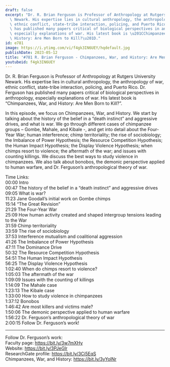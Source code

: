 ```yaml
---
draft: false
excerpt: "Dr. R. Brian Ferguson is Professor of Anthropology at Rutgers University\
  \ Newark. His expertise lies in cultural anthropology, the anthropology of war,\
  \ ethnic conflict, state-tribe interaction, policing, and Puerto Rico. Dr. Ferguson\
  \ has published many papers critical of biological perspectives in anthropology,\
  \ especially explanations of war. His latest book is \u201CChimpanzees, War, and\
  \ History: Are Men Born to Kill?\u201D."
id: e781
image: https://i.ytimg.com/vi/f4gk3IN6UEY/hqdefault.jpg
publishDate: 2023-05-12
title: '#781 R. Brian Ferguson - Chimpanzees, War, and History: Are Men Born to Kill?'
youtubeid: f4gk3IN6UEY
---
```

Dr. R. Brian Ferguson is Professor of Anthropology at Rutgers University Newark. His expertise lies in cultural anthropology, the anthropology of war, ethnic conflict, state-tribe interaction, policing, and Puerto Rico. Dr. Ferguson has published many papers critical of biological perspectives in anthropology, especially explanations of war. His latest book is “Chimpanzees, War, and History: Are Men Born to Kill?”.

In this episode, we focus on Chimpanzees, War, and History. We start by talking about the history of the belief in a “death instinct” and aggressive drives, and what is war. We go through different cases of chimpanzee groups – Gombe, Mahale, and Kibale -, and get into detail about the Four-Year War; human interference; chimp territoriality; the rise of sociobiology; the Imbalance of Power Hypothesis; the Resource Competition Hypothesis; the Human Impact Hypothesis; the Display Violence Hypothesis; when chimps resort to violence; the aftermath of the war; and issues with counting killings. We discuss the best ways to study violence in chimpanzees. We also talk about bonobos, the demonic perspective applied to human warfare, and Dr. Ferguson’s anthropological theory of war.

Time Links:  
00:00 Intro  
00:47  The history of the belief in a “death instinct” and aggressive drives  
09:05  What is war?  
11:23  Jane Goodall’s initial work on Gombe chimps  
15:14  “The Great Revision”  
21:29  The Four-Year War  
25:09  How human activity created and shaped intergroup tensions leading to the War  
31:59  Chimp territoriality  
33:59  The rise of sociobiology  
37:53  Interference mutualism and coalitional aggression  
41:26  The Imbalance of Power Hypothesis  
47:11  The Dominance Drive  
50:32  The Resource Competition Hypothesis  
54:51  The Human Impact Hypothesis  
56:25  The Display Violence Hypothesis  
1:02:40  When do chimps resort to violence?  
1:05:03  The aftermath of the war  
1:09:09  Issues with the counting of killings  
1:14:09  The Mahale case  
1:23:13  The Kibale case  
1:33:00  How to study violence in chimpanzees  
1:37:12  Bonobos  
1:46:42  Are most killers and victims male?  
1:50:06  The demonic perspective applied to human warfare  
1:56:22  Dr. Ferguson’s anthropological theory of war  
2:00:15  Follow Dr. Ferguson’s work!

---

Follow Dr. Ferguson’s work:  
Faculty page: https://bit.ly/3w7mXHy  
Website: https://bit.ly/3PJeGlr  
ResearchGate profile: https://bit.ly/3Ci5EqS  
Chimpanzees, War, and History: https://bit.ly/3yYolNr
